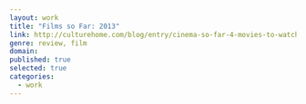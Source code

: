 ```yaml
---
layout: work
title: "Films so Far: 2013"
link: http://culturehome.com/blog/entry/cinema-so-far-4-movies-to-watch-in-2013/
genre: review, film
domain: 
published: true
selected: true
categories:
  - work
---
```



